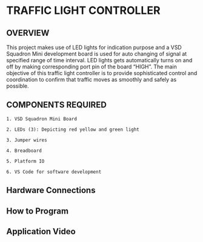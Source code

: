 # TRAFFIC LIGHT CONTROLLER
## OVERVIEW
This project makes use of LED lights for indication purpose and a VSD Squadron Mini development board is used for auto changing of signal at specified range of time interval. LED lights gets automatically turns on and off by making corresponding port pin of the board “HIGH”. The main objective of this traffic light controller is to provide sophisticated control and coordination to confirm that traffic moves as smoothly and safely as possible.

## COMPONENTS REQUIRED
   ```
   1. VSD Squadron Mini Board

   2. LEDs (3): Depicting red yellow and green light

   3. Jumper wires

   4. Breadboard

   5. Platform IO

   6. VS Code for software development
   ```

## Hardware Connections
   
## How to Program 

  
## Application Video
